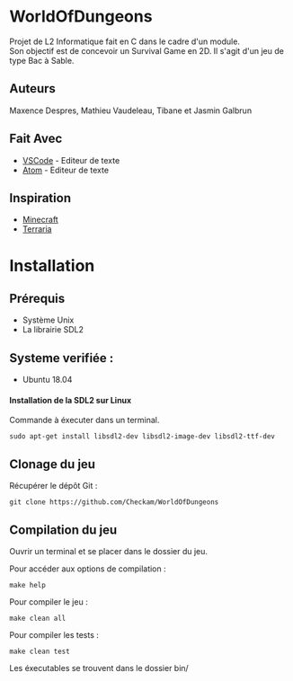 # WorldOfDungeons
Projet de L2 Informatique fait en C dans le cadre d'un module.  
Son objectif est de concevoir un Survival Game en 2D. Il s'agit d'un jeu de type Bac à Sable.

## Auteurs
Maxence Despres, Mathieu Vaudeleau, Tibane et Jasmin Galbrun

## Fait Avec
* [VSCode](https://code.visualstudio.com/) - Editeur de texte
* [Atom](https://atom.io/) - Editeur de texte

## Inspiration
* [Minecraft](https://www.minecraft.net/fr-fr/)
* [Terraria](https://terraria.org/)


# Installation

## Prérequis
- Système Unix
- La librairie SDL2

## Systeme verifiée :
- Ubuntu 18.04

#### Installation de la SDL2 sur Linux

Commande à éxecuter dans un terminal.
```shell
sudo apt-get install libsdl2-dev libsdl2-image-dev libsdl2-ttf-dev
```

## Clonage du jeu
Récupérer le dépôt Git :
```shell
git clone https://github.com/Checkam/WorldOfDungeons
```

## Compilation du jeu
Ouvrir un terminal et se placer dans le dossier du jeu.

Pour accéder aux options de compilation :
```shell
make help
```

Pour compiler le jeu :
```shell
make clean all
```

Pour compiler les tests :
```shell
make clean test
```
Les éxecutables se trouvent dans le dossier bin/
